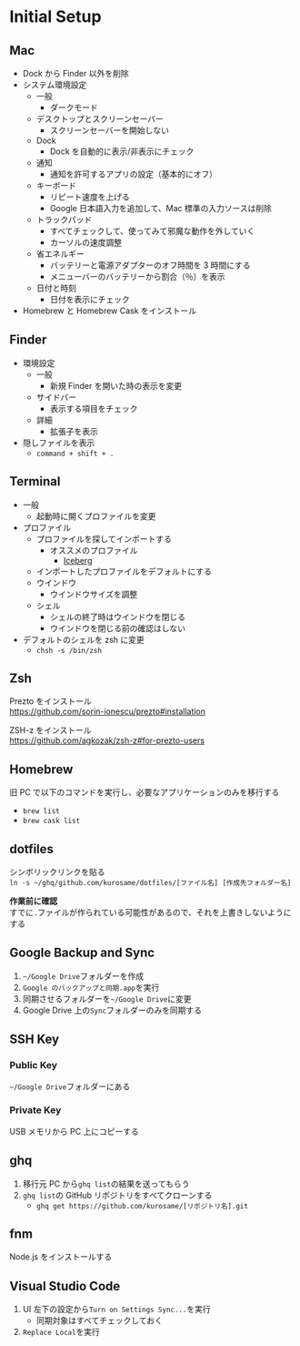 # Initial Setup

## Mac

- Dock から Finder 以外を削除
- システム環境設定
  - 一般
    - ダークモード
  - デスクトップとスクリーンセーバー
    - スクリーンセーバーを開始しない
  - Dock
    - Dock を自動的に表示/非表示にチェック
  - 通知
    - 通知を許可するアプリの設定（基本的にオフ）
  - キーボード
    - リピート速度を上げる
    - Google 日本語入力を追加して、Mac 標準の入力ソースは削除
  - トラックパッド
    - すべてチェックして、使ってみて邪魔な動作を外していく
    - カーソルの速度調整
  - 省エネルギー
    - バッテリーと電源アダプターのオフ時間を 3 時間にする
    - メニューバーのバッテリーから割合（％）を表示
  - 日付と時刻
    - 日付を表示にチェック
- Homebrew と Homebrew Cask をインストール

## Finder

- 環境設定
  - 一般
    - 新規 Finder を開いた時の表示を変更
  - サイドバー
    - 表示する項目をチェック
  - 詳細
    - 拡張子を表示
- 隠しファイルを表示
  - `command + shift + .`

## Terminal

- 一般
  - 起動時に開くプロファイルを変更
- プロファイル
  - プロファイルを探してインポートする
    - オススメのプロファイル
      - [Iceberg](https://cocopon.github.io/iceberg.vim)
  - インポートしたプロファイルをデフォルトにする
  - ウインドウ
    - ウインドウサイズを調整
  - シェル
    - シェルの終了時はウインドウを閉じる
    - ウインドウを閉じる前の確認はしない
- デフォルトのシェルを zsh に変更
  - `chsh -s /bin/zsh`

## Zsh

Prezto をインストール  
https://github.com/sorin-ionescu/prezto#installation

ZSH-z をインストール  
https://github.com/agkozak/zsh-z#for-prezto-users

## Homebrew

旧 PC で以下のコマンドを実行し、必要なアプリケーションのみを移行する

- `brew list`
- `brew cask list`

## dotfiles

シンボリックリンクを貼る  
`ln -s ~/ghq/github.com/kurosame/dotfiles/[ファイル名] [作成先フォルダー名]`

**作業前に確認**  
すでに`.`ファイルが作られている可能性があるので、それを上書きしないようにする

## Google Backup and Sync

1. `~/Google Drive`フォルダーを作成
1. `Google のバックアップと同期.app`を実行
1. 同期させるフォルダーを`~/Google Drive`に変更
1. Google Drive 上の`Sync`フォルダーのみを同期する

## SSH Key

### Public Key

`~/Google Drive`フォルダーにある

### Private Key

USB メモリから PC 上にコピーする

## ghq

1. 移行元 PC から`ghq list`の結果を送ってもらう
1. `ghq list`の GitHub リポジトリをすべてクローンする
   - `ghq get https://github.com/kurosame/[リポジトリ名].git`

## fnm

Node.js をインストールする

## Visual Studio Code

1. UI 左下の設定から`Turn on Settings Sync...`を実行
   - 同期対象はすべてチェックしておく
1. `Replace Local`を実行

